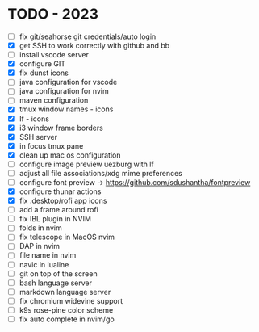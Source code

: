 # TODO - 2023

- [ ] fix git/seahorse git credentials/auto login
- [x] get SSH to work correctly with github and bb
- [ ] install vscode server
- [x] configure GIT
- [x] fix dunst icons
- [ ] java configuration for vscode
- [ ] java configuration for nvim
- [ ] maven configuration
- [x] tmux window names - icons
- [x] lf - icons
- [x] i3 window frame borders
- [x] SSH server
- [x] in focus tmux pane
- [x] clean up mac os configuration
- [ ] configure image preview uezburg with lf
- [ ] adjust all file associations/xdg mime preferences
- [ ] configure font preview -> https://github.com/sdushantha/fontpreview
- [x] configure thunar actions
- [x] fix .desktop/rofi app icons
- [ ] add a frame around rofi
- [ ] fix IBL plugin in NVIM
- [ ] folds in nvim
- [ ] fix telescope in MacOS nvim
- [ ] DAP in nvim
- [ ] file name in nvim
- [ ] navic in lualine
- [ ] git on top of the screen
- [ ] bash language server
- [ ] markdown language server
- [ ] fix chromium widevine support
- [ ] k9s rose-pine color scheme
- [ ] fix auto complete in nvim/go
